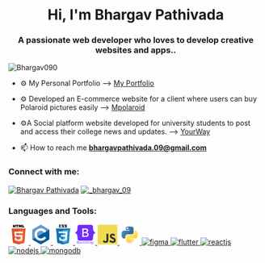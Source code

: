 <h1 align="center">Hi, I'm Bhargav Pathivada</h1>
<h3 align="center">A passionate web developer who loves to develop creative websites and apps..</h3>

<p align="left"> <img src="https://komarev.com/ghpvc/?username=Bhargav090&label=Profile%20views&color=0e75b6&style=flat" alt="Bhargav090" /> </p>

- ⚙️ My Personal Portfolio --> [My Portfolio](https://bhargavpportfolio.netlify.app/)

- ⚙️ Developed an E-commerce website for a client where users can buy Polaroid pictures easily --> [Mpolaroid](https://mpolaroid.online/)

- ⚙️A Social platform website developed for university students to post and access their college news and updates.  --> [YourWay](https://your1way.netlify.app/)

- 📫 How to reach me **bhargavpathivada.09@gmail.com**

<h3 align="left">Connect with me:</h3>
<p align="left">
<a href="https://linkedin.com/in/bhargav-pathivada-271182237" target="blank"><img align="center" src="https://raw.githubusercontent.com/rahuldkjain/github-profile-readme-generator/master/src/images/icons/Social/linked-in-alt.svg" alt="Bhargav Pathivada" height="30" width="40" /></a>
<a href="https://instagram.com/_bhargav_09" target="blank"><img align="center" src="https://raw.githubusercontent.com/rahuldkjain/github-profile-readme-generator/master/src/images/icons/Social/instagram.svg" alt="_bhargav_09" height="30" width="40" /></a>
</p>

<h3 align="left">Languages and Tools:</h3>
<p align="left"> 
<a href="https://www.w3.org/html/" target="_blank" rel="noreferrer"> 
<img src="https://raw.githubusercontent.com/devicons/devicon/master/icons/html5/html5-original-wordmark.svg" alt="html5" width="40" height="40"/> </a> 

 <a href="https://www.cprogramming.com/" target="_blank" rel="noreferrer">
 <img src="https://raw.githubusercontent.com/devicons/devicon/master/icons/c/c-original.svg" alt="c" width="40" height="40"/> </a> 

<a href="https://www.w3schools.com/css/" target="_blank" rel="noreferrer">
 <img src="https://raw.githubusercontent.com/devicons/devicon/master/icons/css3/css3-original-wordmark.svg" alt="css3" width="40" height="40"/> </a>
<a href="https://getbootstrap.com" target="_blank" rel="noreferrer">
 <img src="https://raw.githubusercontent.com/devicons/devicon/master/icons/bootstrap/bootstrap-plain-wordmark.svg" alt="bootstrap" width="40" height="40"/> 
</a>
<a href="https://developer.mozilla.org/en-US/docs/Web/JavaScript" target="_blank" rel="noreferrer">
 <img src="https://raw.githubusercontent.com/devicons/devicon/master/icons/javascript/javascript-original.svg" alt="javascript" width="40" height="40"/> </a> 
<a href="https://www.python.org" target="_blank" rel="noreferrer"> 

<img src="https://raw.githubusercontent.com/devicons/devicon/master/icons/python/python-original.svg" alt="python" width="40" height="40"/>
 </a>
 <a href="https://www.figma.com/" target="_blank" rel="noreferrer">
 <img src="https://www.vectorlogo.zone/logos/figma/figma-icon.svg" alt="figma" width="40" height="40"/> </a> 

<a href="https://flutter.dev" target="_blank" rel="noreferrer">
 <img src="https://www.vectorlogo.zone/logos/flutterio/flutterio-icon.svg" alt="flutter" width="40" height="40"/> </a>

 <a href="" target="_blank" rel="noreferrer">
 <img src="https://www.vectorlogo.zone/logos/reactjs/reactjs-icon.svg" alt="reactjs" width="40" height="40"/> </a>

 <a href="" target="_blank" rel="noreferrer">
 <img src="https://www.vectorlogo.zone/logos/nodejs/nodejs-horizontal.svg" alt="nodejs" width="40" height="40"/> </a>

 <a href="https://flutter.dev" target="_blank" rel="noreferrer">
 <img src="https://www.vectorlogo.zone/logos/mongodb/mongodb-icon.svg" alt="mongodb" width="40" height="40"/> </a>

 </p>

